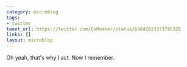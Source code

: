 ```yaml
---
category: microblog
tags:
- twitter
tweet_url: https://twitter.com/ExMember/status/63841823373795328
links: []
layout: microblog
---
```

Oh yeah, that's why I act. Now I remember.
